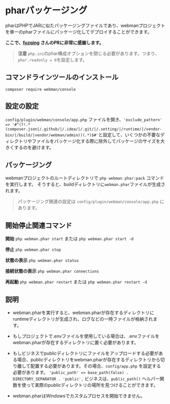 # pharパッケージング

pharはPHPでJARに似たパッケージングファイルであり、webmanプロジェクトを単一のpharファイルにパッケージ化してデプロイすることができます。

**ここで、[fuzqing](https://github.com/fuzqing) さんのPRに非常に感謝します。**

> **注意**
> `php.ini`のphar構成オプションを閉じる必要があります。つまり、`phar.readonly = 0`を設定します。

## コマンドラインツールのインストール
`composer require webman/console`

## 設定の設定
`config/plugin/webman/console/app.php` ファイルを開き、`'exclude_pattern' => '#^(?!.*(composer.json|/.github/|/.idea/|/.git/|/.setting/|/runtime/|/vendor-bin/|/build/|vendor/webman/admin))(.*)$#'`と設定して、いくつかの不要なディレクトリやファイルをパッケージ化する際に除外してパッケージのサイズを大きくするのを避けます。

## パッケージング
webmanプロジェクトのルートディレクトリで `php webman phar:pack` コマンドを実行します。
そうすると、buildディレクトリに`webman.phar`ファイルが生成されます。

> パッケージング関連の設定は `config/plugin/webman/console/app.php` にあります。

## 開始停止関連コマンド
**開始**
`php webman.phar start` または `php webman.phar start -d`

**停止**
`php webman.phar stop`

**状態の表示**
`php webman.phar status`

**接続状態の表示**
`php webman.phar connections`

**再起動**
`php webman.phar restart` または `php webman.phar restart -d`

## 説明
* webman.pharを実行すると、webman.pharが存在するディレクトリにruntimeディレクトリが生成され、ログなどの一時ファイルが格納されます。

* もしプロジェクトで.envファイルを使用している場合は、.envファイルをwebman.pharが存在するディレクトリに置く必要があります。

* もしビジネスでpublicディレクトリにファイルをアップロードする必要がある場合、publicディレクトリをwebman.pharが存在するディレクトリから切り離して配置する必要があります。その場合、`config/app.php` を設定する必要があります。
```'public_path' => base_path(false) . DIRECTORY_SEPARATOR . 'public',```
ビジネスは、`public_path()` ヘルパー関数を使って実際のpublicディレクトリの場所を見つけることができます。

* webman.pharはWindowsでカスタムプロセスを開始できません。
